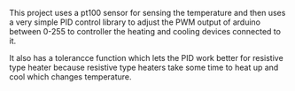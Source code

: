This project uses a pt100 sensor for sensing the temperature and then uses a very simple PID control library to adjust the PWM output of arduino between 0-255 to controller the heating and cooling devices connected to it.

It also has a tolerancce function which lets the PID work better for resistive type heater because resistive type heaters take some time to heat up and cool which changes temperature.


